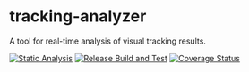 # tracking-analyzer

A tool for real-time analysis of visual tracking results.

[![Static Analysis](https://github.com/brobeson/tracking-analyzer/actions/workflows/static_analysis.yml/badge.svg)](https://github.com/brobeson/tracking-analyzer/actions/workflows/static_analysis.yml)
[![Release Build and Test](https://github.com/brobeson/tracking-analyzer/actions/workflows/build.yml/badge.svg)](https://github.com/brobeson/tracking-analyzer/actions/workflows/build.yml)
[![Coverage Status](https://coveralls.io/repos/github/brobeson/tracking-analyzer/badge.svg)](https://coveralls.io/github/brobeson/tracking-analyzer)
